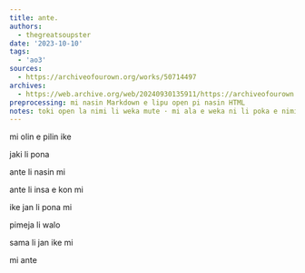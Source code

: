 ```yaml
---
title: ante.
authors:
  - thegreatsoupster
date: '2023-10-10'
tags:
  - 'ao3'
sources:
  - https://archiveofourown.org/works/50714497
archives:
  - https://web.archive.org/web/20240930135911/https://archiveofourown.org/works/50714497
preprocessing: mi nasin Markdown e lipu open pi nasin HTML
notes: toki open la nimi li weka mute · mi ala e weka ni li poka e nimi ale · ni la toki li pana e pilin ante · ni li ken ike
---
```


mi olin e pilin ike

jaki li pona

ante li nasin mi

ante li insa e kon mi

ike jan li pona mi

pimeja li walo

sama li jan ike mi

mi ante